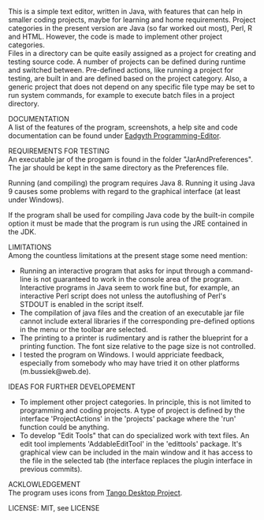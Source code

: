 This is a simple text editor, written in Java, with features that can help in smaller coding
projects, maybe for learning and home requirements. Project categories in the present version
are Java (so far worked out most), Perl, R and HTML. However, the code is made to implement
other project categories.<br>
Files in a directory can be quite easily assigned as a project for creating and testing source
code. A number of projects can be defined during runtime and switched between. Pre-defined actions,
like running a project for testing, are built in and are defined based on the project category.
Also, a generic project that does not depend on any specific file type may be set to run system
commands, for example to execute batch files in a project directory.
<p>
DOCUMENTATION<br>
A list of the features of the program, screenshots, a help site and code documentation can be
found under <a href="https://eadgyth.github.io/Programming-Editor/">Eadgyth Programming-Editor</a>.
<p>
REQUIREMENTS FOR TESTING<br>
An executable jar of the progam is found in the folder "JarAndPreferences". The jar should be kept
in the same directory as the Preferences file.
<p>
Running (and compiling) the program requires Java 8. Running it using Java 9 causes some problems
with regard to the graphical interface (at least under Windows).
<p>
If the program shall be used for compiling Java code by the built-in compile option it must be made 
that the program is run using the JRE contained in the JDK.
<p>
LIMITATIONS<br>
Among the countless limitations at the present stage some need mention:
<ul>
<li>Running an interactive program that asks for input through a command-line is not guaranteed
    to work in the console area of the program. Interactive programs in Java seem to work fine but,
    for example, an interactive Perl script does not unless the autoflushing of Perl's STDOUT is
    enabled in the script itself.</li>
<li>The compilation of java files and the creation of an executable jar file cannot include
    exteral libraries if the corresponding pre-defined options in the menu or the toolbar are
    selected.</li>
<li>The printing to a printer is rudimentary and is rather the blueprint for a printing function.
    The font size relative to the page size is not controlled.</li>
<li>I tested the program on Windows. I would appriciate feedback, especially from somebody who may
    have tried it on other platforms (m.bussiek@web.de).</li>
</ul>
<p>
IDEAS FOR FURTHER DEVELOPEMENT<br>
<ul>
<li>To implement other project categories. In principle, this is not limited to programming
    and coding projects. A type of project is defined by the interface 'ProjectActions' in the
    'projects' package where the 'run' function could be anything.</li>
<li>To develop "Edit Tools" that can do specialized work with text files. An edit tool implements
    'AddableEditTool' in the 'edittools' package. It's graphical view can be included in the main 
    window and it has access to the file in the selected tab (the interface replaces the plugin
    interface in previous commits).</li>
</ul>
<p>
ACKLOWLEDGEMENT<br>
The program uses icons from
<a href="https://github.com/Distrotech/tango-icon-theme">Tango Desktop Project</a>.
<p>
LICENSE: MIT, see LICENSE<br>
